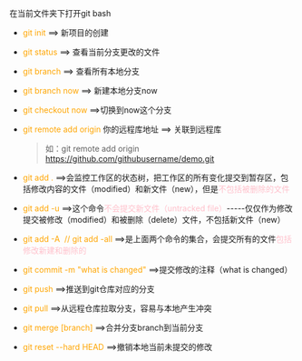 在当前文件夹下打开git bash

+ <span style="color:orange">git init</span> ==> 新项目的创建

+ <span style="color:orange">git status</span> ==> 查看当前分支更改的文件

+ <span style="color:orange">git branch</span> ==> 查看所有本地分支

+ <span style="color:orange">git branch now</span> ==> 新建本地分支now

+  <span style="color:orange">git checkout now</span> ==>切换到now这个分支

+ <span style="color:orange">git remote add origin</span> 你的远程库地址  ==> 关联到远程库

  > 如：git remote add origin https://github.com/githubusername/demo.git

+ <span style="color:orange">git add .</span> ==>会监控工作区的状态树，把工作区的所有变化提交到暂存区，包括修改内容的文件（modified）和新文件（new），但是<span style="color:pink">不包括被删除的文件</span>

+ <span style="color:orange">git add -u</span> ==>这个命令<span style="color:pink">不会提交新文件（untracked file）</span>-----仅仅作为修改提交被修改（modified）和被删除（delete）文件，不包括新文件（new）

+ <span style="color:orange">git add -A  // git add -all</span> ==>是上面两个命令的集合，会提交所有的文件<span style="color:pink">包括修改新建和删除的</span>

+ <span style="color:orange">git commit -m "what is changed"</span> ==>提交修改的注释（what is changed）

+ <span style="color:orange">git push</span> ==>推送到git仓库对应的分支

+ <span style="color:orange">git pull </span> ==>从远程仓库拉取分支，容易与本地产生冲突

+ <span style="color:orange">git merge [branch]</span> ==>合并分支branch到当前分支

+ <span style="color:orange">git reset --hard HEAD</span> ==>撤销本地当前未提交的修改

